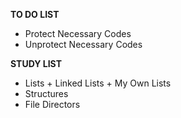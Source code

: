 **TO DO LIST**

- Protect Necessary Codes
- Unprotect Necessary Codes

**STUDY LIST**

- Lists + Linked Lists + My Own Lists
- Structures
- File Directors
